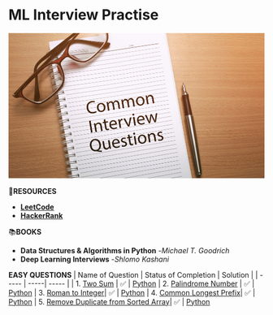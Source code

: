 # **ML Interview Practise**

![Image](https://github.com/reban87/ML_Interview_Practise/blob/main/images/interview.jpg)

🔗**RESOURCES**
- [**LeetCode**](https://leetcode.com/problemset/all/?listId=wpwgkgt&page=1&difficulty=EASY&status=NOT_STARTED)
- [**HackerRank**](https://www.hackerrank.com/dashboard)

📚**BOOKS**
- **Data Structures & Algorithms in Python** -*Michael T. Goodrich*
- **Deep Learning Interviews** -*Shlomo Kashani*

**EASY QUESTIONS**
| Name of Question | Status of Completion | Solution |
| ----- | -----| ----- |
| 1. [Two Sum](https://leetcode.com/problems/two-sum/) | ✅ | [Python](https://github.com/reban87/ML_Interview_Practise/blob/main/images/two_sum.JPG)
| 2. [Palindrome Number](https://leetcode.com/problems/palindrome-number/) | ✅ | [Python](https://github.com/reban87/ML_Interview_Practise/blob/main/images/palilndrome_num.JPG)
| 3. [Roman to Integer](https://leetcode.com/problems/roman-to-integer/)| ✅ | [Python](https://github.com/reban87/ML_Interview_Practise/blob/main/images/roman_to_Integer.png)
| 4. [Common Longest Prefix](https://leetcode.com/problems/longest-common-prefix/)| ✅ | [Python](https://github.com/reban87/ML_Interview_Practise/blob/main/images/Longest%20Common%20Prefix.png)
| 5. [Remove Duplicate from Sorted Array](https://leetcode.com/problems/remove-duplicates-from-sorted-array/)| ✅ | [Python](https://github.com/reban87/ML_Interview_Practise/blob/main/images/Remove%20Duplicate%20from%20sorted%20array.png)
